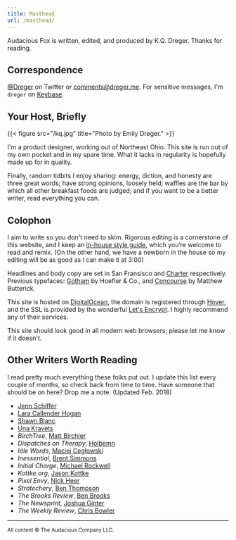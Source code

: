 ```yaml
---
title: Masthead
url: /masthead/
---
```


Audacious Fox is written, edited, and produced by K.Q. Dreger. Thanks for reading.


## Correspondence

[@Dreger](https://twitter.com/dreger) on Twitter or <comments@dreger.me>. For sensitive messages, I'm `dreger` on [Keybase][].

[keybase]: https://keybase.io/dreger 


## Your Host, Briefly 

{{< figure src="/kq.jpg" title="Photo by Emily Dreger." >}}

<!-- K.Q. Dreger is a scrawny, Ohio-raised farmboy who fell in love with his first computer way too early and spent the subsequent few years learning how it worked. When his parents told him to stop looking at a screen, he shifted his attention to his grandfather's heavy-as-hell Underwood typewriter and bam-bam-bam-bam-dinged a few OK stories, half a dozen letters to his family or himself, and an infinite number of [terrible first drafts](https://www.brainpickings.org/2013/11/22/bird-by-bird-anne-lamott/). He eventually got older, spent four years at college, and now lives with his wife and small dog in a two-story house where the roof occasionally leaks and there's a breeze coming through the fireplace, but the water is hot, the garage holds two cars, and there's a big enough yard for a small soccer goal, where his deteriorating skills in the sport are nonetheless practiced on warm summer nights. Somewhere along the way, probably back in high school, he wrote his first thing that wasn't complete garbage and posted it online. It was a tutorial on how to diagnose network connectivity issues with your home router. Six hours later, some cowardly anonymous jerk left a jerk(ish) comment saying how stupid they thought the post was. Two hours after that, K.Q. took down the article and deleted the blog. A number of years later, with thicker skin and a larger vocabulary, he started writing Audacious Fox. The topics shifted from router issues to whatever strikes the right tone of privacy, design, writing, or technology. The writing style is terse, sentences occasionally start with "and" even though people think you're not supposed to do that. And although the publishing schedule isn’t daily, when something new does hit [the front page](/), there’s a nonzero chance it’ll be worth your time. Audacious Fox will remain online forever or until the the proprietor dies. -->

I'm a product designer, working out of Northeast Ohio. This site is run out of my own pocket and in my spare time. What it lacks in regularity is hopefully made up for in quality. 

Finally, random tidbits I enjoy sharing: energy, diction, and honesty are three great words; have strong opinions, loosely held; waffles are the bar by which all other breakfast foods are judged; and if you want to be a better writer, read everything you can. 


## Colophon

I aim to write so you don't need to skim. Rigorous editing is a cornerstone of this website, and I keep an [in-house style guide](/projects/style-guide), which you’re welcome to read and remix. (On the other hand, we have a newborn in the house so my editing will be as good as I can make it at 3:00)

Headlines and body copy are set in San Fransisco and [Charter](http://practicaltypography.com/charter.html) respectively. Previous typefaces: [Gotham](https://www.typography.com/fonts/gotham/overview/) by Hoefler &amp; Co., and [Concourse](http://practicaltypography.com/concourse.html) by Matthew Butterick. 

This site is hosted on [DigitalOcean](https://www.digitalocean.com), the domain is registered through [Hover](http://hover.com), and the SSL is provided by the wonderful [Let's Encrypt](https://letsencrypt.org/). I highly recommend any of their services. 

This site should look good in all modern web browsers; please let me know if it doesn't. 

## Other Writers Worth Reading 

I read pretty much everything these folks put out. I update this list every couple of months, so check back from time to time. Have someone that should be on here? Drop me a note. (Updated Feb. 2018)

- [Jenn Schiffer](https://medium.com/@jennschiffer)
- [Lara Callender Hogan](http://larahogan.me/blog/)
- [Shawn Blanc](https://shawnblanc.net)
- [Una Kravets](https://una.im/archive/#💁)
- _BirchTree_, [Matt Birchler](https://birchtree.me)
- _Dispatches on Therapy_, [Holbemn](http://holbemn.xyz)
- _Idle Words_, [Maciej Cegłowski](http://idlewords.com)
- _Inessential_, [Brent Simmons](http://inessential.com)
- _Initial Charge_, [Michael Rockwell](http://initialcharge.net)
- _Kottke.org_, [Jason Kottke](http://kottke.org)
- _Pixel Envy_, [Nick Heer](http://pxlnv.com)
- _Stratechery_, [Ben Thompson](https://stratechery.com)
- _The Brooks Review_, [Ben Brooks](https://brooksreview.net)
- _The Newsprint_, [Joshua Ginter](http://thenewsprint.co)
- _The Weekly Review_, [Chris Bowler](http://chrisbowler.com/journal)

<hr>

<p><small>All content &copy; The Audacious Company LLC.</small></p>
